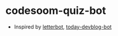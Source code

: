# codesoom-quiz-bot

- Inspired by [letterbot](https://github.com/cjaewon/letterbot), [today-devblog-bot](https://github.com/techinpark/today-devblog-bot)
